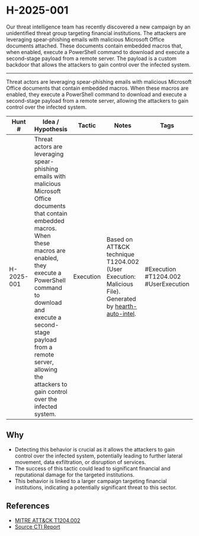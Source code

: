 # H-2025-001

Our threat intelligence team has recently discovered a new campaign by an unidentified threat group targeting financial institutions. The attackers are leveraging spear-phishing emails with malicious Microsoft Office documents attached. These documents contain embedded macros that, when enabled, execute a PowerShell command to download and execute a second-stage payload from a remote server. The payload is a custom backdoor that allows the attackers to gain control over the infected system.

---

Threat actors are leveraging spear-phishing emails with malicious Microsoft Office documents that contain embedded macros. When these macros are enabled, they execute a PowerShell command to download and execute a second-stage payload from a remote server, allowing the attackers to gain control over the infected system.

| Hunt #       | Idea / Hypothesis                                                      | Tactic         | Notes                                                                              | Tags                           | Submitter           |
|--------------|-------------------------------------------------------------------------|----------------|------------------------------------------------------------------------------------|--------------------------------|---------------------|
| H-2025-001    | Threat actors are leveraging spear-phishing emails with malicious Microsoft Office documents that contain embedded macros. When these macros are enabled, they execute a PowerShell command to download and execute a second-stage payload from a remote server, allowing the attackers to gain control over the infected system. | Execution | Based on ATT&CK technique T1204.002 (User Execution: Malicious File). Generated by [hearth-auto-intel](https://github.com/THORCollective/HEARTH). | #Execution #T1204.002 #UserExecution | [Sydney Marrone](https://www.linkedin.com/in/sydneymarrone/) |

## Why
- Detecting this behavior is crucial as it allows the attackers to gain control over the infected system, potentially leading to further lateral movement, data exfiltration, or disruption of services.
- The success of this tactic could lead to significant financial and reputational damage for the targeted institutions.
- This behavior is linked to a larger campaign targeting financial institutions, indicating a potentially significant threat to this sector.

## References
- [MITRE ATT&CK T1204.002](https://attack.mitre.org/techniques/T1204/002/)
- [Source CTI Report](https://www.huntress.com/blog/inside-bluenoroff-web3-intrusion-analysis)